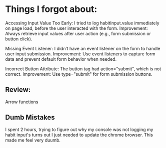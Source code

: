 # Things I forgot about:
Accessing Input Value Too Early: 
I tried to log habitInput.value immediately on page load, before the user interacted with the form. 
Improvement: Always retrieve input values after user action (e.g., form submission or button click).

Missing Event Listener: 
I didn’t have an event listener on the form to handle user input submission. 
Improvement: Use event listeners to capture form data and prevent default form behavior when needed.

Incorrect Button Attribute: 
The button tag had action="submit", which is not correct. 
Improvement: Use type="submit" for form submission buttons.

## Review: 
Arrow functions

## Dumb Mistakes 
I spent 2 hours, trying to figure out why my console was not logging my habit input's turns out I just needed to update the chrome browser. This made me feel very duumb. 